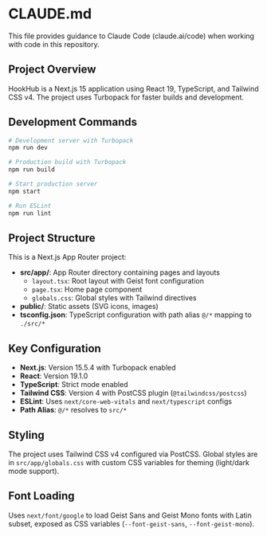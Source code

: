 # CLAUDE.md

This file provides guidance to Claude Code (claude.ai/code) when working with code in this repository.

## Project Overview

HookHub is a Next.js 15 application using React 19, TypeScript, and Tailwind CSS v4. The project uses Turbopack for faster builds and development.

## Development Commands

```bash
# Development server with Turbopack
npm run dev

# Production build with Turbopack
npm run build

# Start production server
npm start

# Run ESLint
npm run lint
```

## Project Structure

This is a Next.js App Router project:

- **src/app/**: App Router directory containing pages and layouts
  - `layout.tsx`: Root layout with Geist font configuration
  - `page.tsx`: Home page component
  - `globals.css`: Global styles with Tailwind directives
- **public/**: Static assets (SVG icons, images)
- **tsconfig.json**: TypeScript configuration with path alias `@/*` mapping to `./src/*`

## Key Configuration

- **Next.js**: Version 15.5.4 with Turbopack enabled
- **React**: Version 19.1.0
- **TypeScript**: Strict mode enabled
- **Tailwind CSS**: Version 4 with PostCSS plugin (`@tailwindcss/postcss`)
- **ESLint**: Uses `next/core-web-vitals` and `next/typescript` configs
- **Path Alias**: `@/*` resolves to `src/*`

## Styling

The project uses Tailwind CSS v4 configured via PostCSS. Global styles are in `src/app/globals.css` with custom CSS variables for theming (light/dark mode support).

## Font Loading

Uses `next/font/google` to load Geist Sans and Geist Mono fonts with Latin subset, exposed as CSS variables (`--font-geist-sans`, `--font-geist-mono`).
